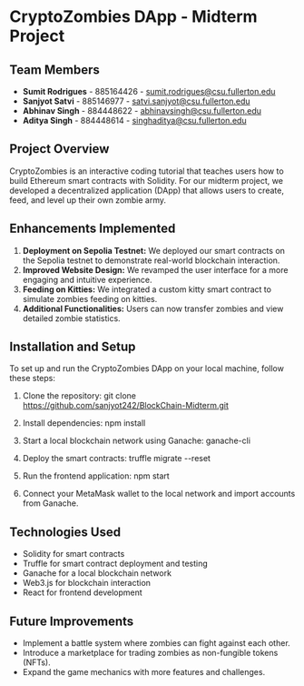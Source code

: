 # CryptoZombies DApp - Midterm Project

## Team Members
- **Sumit Rodrigues** - 885164426 - sumit.rodrigues@csu.fullerton.edu
- **Sanjyot Satvi** - 885146977 - satvi.sanjyot@csu.fullerton.edu
- **Abhinav Singh** - 884448622 - abhinavsingh@csu.fullerton.edu
- **Aditya Singh** - 884448614 - singhaditya@csu.fullerton.edu

## Project Overview
CryptoZombies is an interactive coding tutorial that teaches users how to build Ethereum smart contracts with Solidity. For our midterm project, we developed a decentralized application (DApp) that allows users to create, feed, and level up their own zombie army.

## Enhancements Implemented
1. **Deployment on Sepolia Testnet:** We deployed our smart contracts on the Sepolia testnet to demonstrate real-world blockchain interaction.
2. **Improved Website Design:** We revamped the user interface for a more engaging and intuitive experience.
3. **Feeding on Kitties:** We integrated a custom kitty smart contract to simulate zombies feeding on kitties.
4. **Additional Functionalities:** Users can now transfer zombies and view detailed zombie statistics.

## Installation and Setup
To set up and run the CryptoZombies DApp on your local machine, follow these steps:

1. Clone the repository:
git clone https://github.com/sanjyot242/BlockChain-Midterm.git

2. Install dependencies:
npm install

3. Start a local blockchain network using Ganache:
ganache-cli

4. Deploy the smart contracts:
truffle migrate --reset

5. Run the frontend application:
npm start

6. Connect your MetaMask wallet to the local network and import accounts from Ganache.

## Technologies Used
- Solidity for smart contracts
- Truffle for smart contract deployment and testing
- Ganache for a local blockchain network
- Web3.js for blockchain interaction
- React for frontend development

## Future Improvements
- Implement a battle system where zombies can fight against each other.
- Introduce a marketplace for trading zombies as non-fungible tokens (NFTs).
- Expand the game mechanics with more features and challenges.
